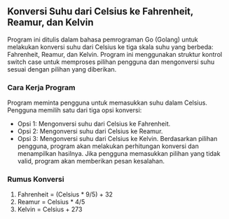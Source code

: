 ## Konversi Suhu dari Celsius ke Fahrenheit, Reamur, dan Kelvin
Program ini ditulis dalam bahasa pemrograman Go (Golang) untuk melakukan konversi suhu dari Celsius ke tiga skala suhu yang berbeda: Fahrenheit, Reamur, dan Kelvin. Program ini menggunakan struktur kontrol switch case untuk memproses pilihan pengguna dan mengonversi suhu sesuai dengan pilihan yang diberikan.

### Cara Kerja Program
Program meminta pengguna untuk memasukkan suhu dalam Celsius.
Pengguna memilih satu dari tiga opsi konversi:
- Opsi 1: Mengonversi suhu dari Celsius ke Fahrenheit.
- Opsi 2: Mengonversi suhu dari Celsius ke Reamur.
- Opsi 3: Mengonversi suhu dari Celsius ke Kelvin.
Berdasarkan pilihan pengguna, program akan melakukan perhitungan konversi dan menampilkan hasilnya.
Jika pengguna memasukkan pilihan yang tidak valid, program akan memberikan pesan kesalahan.

### Rumus Konversi

1. Fahrenheit = (Celsius * 9/5) + 32
2. Reamur = Celsius * 4/5
3. Kelvin = Celsius + 273